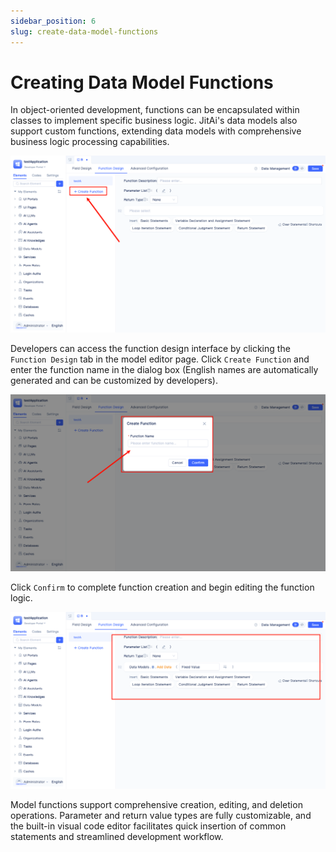 ```yaml
---
sidebar_position: 6
slug: create-data-model-functions
---
```


# Creating Data Model Functions

In object-oriented development, functions can be encapsulated within classes to implement specific business logic. JitAi's data models also support custom functions, extending data models with comprehensive business logic processing capabilities.

![Model Function Interface](./img/model-function-1.png "Model Function Interface")

Developers can access the function design interface by clicking the `Function Design` tab in the model editor page. Click `Create Function` and enter the function name in the dialog box (English names are automatically generated and can be customized by developers).

![Function Creation Dialog](./img/model-function-2.png "Function Creation Dialog")

Click `Confirm` to complete function creation and begin editing the function logic.

![Function Logic Editor](./img/model-function-3.png "Function Logic Editor")

Model functions support comprehensive creation, editing, and deletion operations. Parameter and return value types are fully customizable, and the built-in visual code editor facilitates quick insertion of common statements and streamlined development workflow.